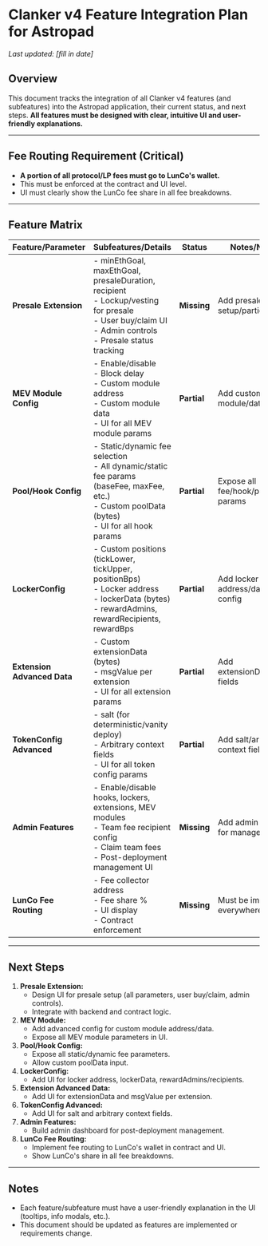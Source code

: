 # Clanker v4 Feature Integration Plan for Astropad

_Last updated: [fill in date]_  

## Overview
This document tracks the integration of all Clanker v4 features (and subfeatures) into the Astropad application, their current status, and next steps. **All features must be designed with clear, intuitive UI and user-friendly explanations.**

---

## Fee Routing Requirement (Critical)
- **A portion of all protocol/LP fees must go to LunCo's wallet.**
- This must be enforced at the contract and UI level.
- UI must clearly show the LunCo fee share in all fee breakdowns.

---

## Feature Matrix

| Feature/Parameter                | Subfeatures/Details                                                                 | Status             | Notes/Next Steps                         |
|----------------------------------|------------------------------------------------------------------------------------|--------------------|-------------------------------------------|
| **Presale Extension**            | - minEthGoal, maxEthGoal, presaleDuration, recipient<br>- Lockup/vesting for presale<br>- User buy/claim UI<br>- Admin controls<br>- Presale status tracking | **Missing**        | Add presale setup/participation UI        |
| **MEV Module Config**            | - Enable/disable<br>- Block delay<br>- Custom module address<br>- Custom module data<br>- UI for all MEV module params | **Partial**        | Add custom module/data fields             |
| **Pool/Hook Config**             | - Static/dynamic fee selection<br>- All dynamic/static fee params (baseFee, maxFee, etc.)<br>- Custom poolData (bytes)<br>- UI for all hook params | **Partial**        | Expose all fee/hook/poolData params       |
| **LockerConfig**                 | - Custom positions (tickLower, tickUpper, positionBps)<br>- Locker address<br>- lockerData (bytes)<br>- rewardAdmins, rewardRecipients, rewardBps | **Partial**        | Add locker address/data/admin config      |
| **Extension Advanced Data**      | - Custom extensionData (bytes)<br>- msgValue per extension<br>- UI for all extension params | **Partial**        | Add extensionData/msgValue fields         |
| **TokenConfig Advanced**         | - salt (for deterministic/vanity deploy)<br>- Arbitrary context fields<br>- UI for all token config params | **Partial**        | Add salt/arbitrary context fields         |
| **Admin Features**               | - Enable/disable hooks, lockers, extensions, MEV modules<br>- Team fee recipient config<br>- Claim team fees<br>- Post-deployment management UI | **Missing**        | Add admin dashboard for management        |
| **LunCo Fee Routing**            | - Fee collector address<br>- Fee share %<br>- UI display<br>- Contract enforcement | **Missing**        | Must be implemented everywhere            |

---

## Next Steps
1. **Presale Extension:**
   - Design UI for presale setup (all parameters, user buy/claim, admin controls).
   - Integrate with backend and contract logic.
2. **MEV Module:**
   - Add advanced config for custom module address/data.
   - Expose all MEV module parameters in UI.
3. **Pool/Hook Config:**
   - Expose all static/dynamic fee parameters.
   - Allow custom poolData input.
4. **LockerConfig:**
   - Add UI for locker address, lockerData, rewardAdmins/recipients.
5. **Extension Advanced Data:**
   - Add UI for extensionData and msgValue per extension.
6. **TokenConfig Advanced:**
   - Add UI for salt and arbitrary context fields.
7. **Admin Features:**
   - Build admin dashboard for post-deployment management.
8. **LunCo Fee Routing:**
   - Implement fee routing to LunCo's wallet in contract and UI.
   - Show LunCo's share in all fee breakdowns.

---

## Notes
- Each feature/subfeature must have a user-friendly explanation in the UI (tooltips, info modals, etc.).
- This document should be updated as features are implemented or requirements change. 